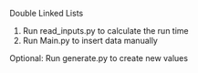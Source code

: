 Double Linked Lists

1. Run read_inputs.py to calculate the run time
2. Run Main.py to insert data manually

Optional: Run generate.py to create new values